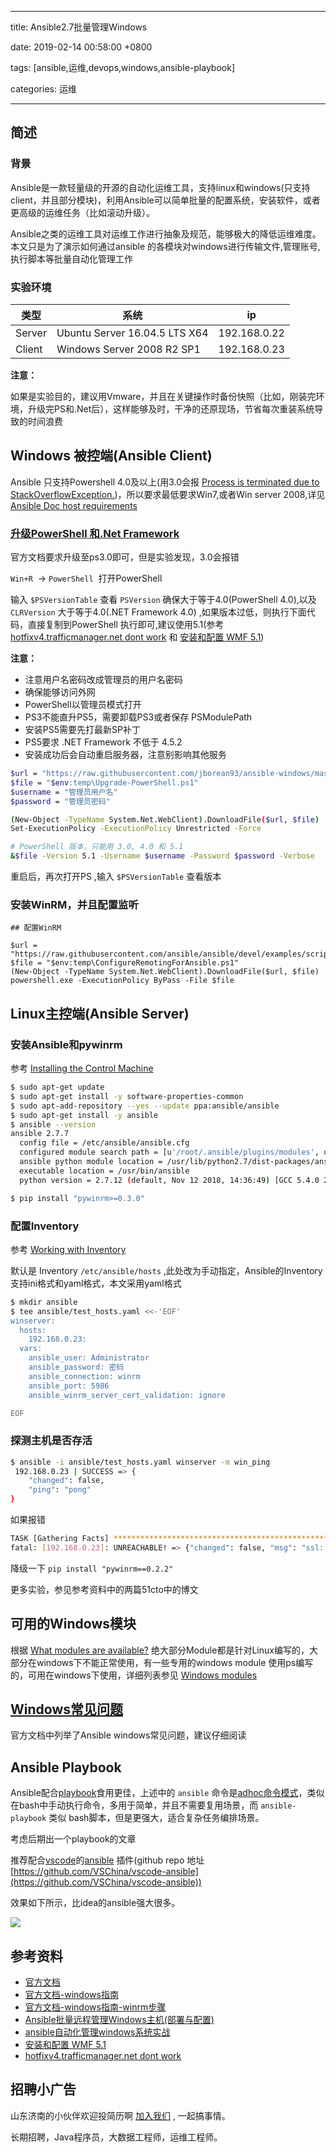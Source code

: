 
---

title: Ansible2.7批量管理Windows

date: 2019-02-14 00:58:00 +0800

tags: [ansible,运维,devops,windows,ansible-playbook]

categories: 运维

---

<a name="59683fbc"></a>
## 简述

<a name="8e1b944f"></a>
### 背景
Ansible是一款轻量级的开源的自动化运维工具，支持linux和windows(只支持client，并且部分模块)，利用Ansible可以简单批量的配置系统，安装软件，或者更高级的运维任务（比如滚动升级）。

Ansible之类的运维工具对运维工作进行抽象及规范，能够极大的降低运维难度。本文只是为了演示如何通过ansible 的各模块对windows进行传输文件,管理账号,执行脚本等批量自动化管理工作

<!-- more -->

<a name="12267079"></a>
### 实验环境
| 类型 | 系统 | ip |
| --- | --- | --- |
| Server | Ubuntu Server 16.04.5 LTS X64 | 192.168.0.22 |
| Client | Windows Server 2008 R2 SP1 | 192.168.0.23 |


**注意：**

如果是实验目的，建议用Vmware，并且在关键操作时备份快照（比如，刚装完环境，升级完PS和.Net后），这样能够及时，干净的还原现场，节省每次重装系统导致的时间浪费

<a name="d29617ad"></a>
## Windows 被控端(Ansible Client)

Ansible 只支持Powershell 4.0及以上(用3.0会报 [Process is terminated due to StackOverflowException.](https://github.com/ansible/ansible/issues/10825))，所以要求最低要求Win7,或者Win server 2008,详见 [Ansible Doc host requirements](https://docs.ansible.com/ansible/latest/user_guide/windows_setup.html#host-requirements)

<a name="399fa47e"></a>
### [升级PowerShell 和.Net Framework](https://docs.ansible.com/ansible/latest/user_guide/windows_setup.html#id2)

官方文档要求升级至ps3.0即可，但是实验发现，3.0会报错

`Win+R`  -> `PowerShell`  打开PowerShell

输入 `$PSVersionTable` 查看 `PSVersion` 确保大于等于4.0(PowerShell 4.0),以及 `CLRVersion` 大于等于4.0(.NET Framework 4.0) ,如果版本过低，则执行下面代码，直接复制到PowerShell 执行即可,建议使用5.1(参考 [hotfixv4.trafficmanager.net dont work](https://github.com/jborean93/ansible-windows/issues/14) 和 [安装和配置 WMF 5.1](https://docs.microsoft.com/zh-cn/powershell/wmf/5.1/install-configure))

**注意：**

- 注意用户名密码改成管理员的用户名密码
- 确保能够访问外网
- PowerShell以管理员模式打开
- PS3不能直升PS5，需要卸载PS3或者保存 PSModulePath
- 安装PS5需要先打最新SP补丁
- PS5要求 .NET Framework 不低于 4.5.2
- 安装成功后会自动重启服务器，注意别影响其他服务

```bash
$url = "https://raw.githubusercontent.com/jborean93/ansible-windows/master/scripts/Upgrade-PowerShell.ps1"
$file = "$env:temp\Upgrade-PowerShell.ps1"
$username = "管理员用户名"
$password = "管理员密码"

(New-Object -TypeName System.Net.WebClient).DownloadFile($url, $file)
Set-ExecutionPolicy -ExecutionPolicy Unrestricted -Force

# PowerShell 版本，只能用 3.0, 4.0 和 5.1 
&$file -Version 5.1 -Username $username -Password $password -Verbose
```

重启后，再次打开PS ,输入 `$PSVersionTable` 查看版本

<a name="fadbd8e5"></a>
### 安装WinRM，并且配置监听

```
## 配置WinRM

$url = "https://raw.githubusercontent.com/ansible/ansible/devel/examples/scripts/ConfigureRemotingForAnsible.ps1"
$file = "$env:temp\ConfigureRemotingForAnsible.ps1"
(New-Object -TypeName System.Net.WebClient).DownloadFile($url, $file)
powershell.exe -ExecutionPolicy ByPass -File $file
```

<a name="1994c2f8"></a>
## Linux主控端(Ansible Server)

<a name="401f96f4"></a>
### 安装Ansible和pywinrm

参考 [Installing the Control Machine](https://docs.ansible.com/ansible/latest/installation_guide/intro_installation.html#installing-the-control-machine)

```bash
$ sudo apt-get update
$ sudo apt-get install -y software-properties-common
$ sudo apt-add-repository --yes --update ppa:ansible/ansible
$ sudo apt-get install -y ansible
$ ansible --version
ansible 2.7.7
  config file = /etc/ansible/ansible.cfg
  configured module search path = [u'/root/.ansible/plugins/modules', u'/usr/share/ansible/plugins/modules']
  ansible python module location = /usr/lib/python2.7/dist-packages/ansible
  executable location = /usr/bin/ansible
  python version = 2.7.12 (default, Nov 12 2018, 14:36:49) [GCC 5.4.0 20160609]

$ pip install "pywinrm>=0.3.0"
```

<a name="a9796771"></a>
### 配置Inventory

参考 [Working with Inventory](https://docs.ansible.com/ansible/latest/user_guide/intro_inventory.html)

默认是 Inventory `/etc/ansible/hosts` ,此处改为手动指定，Ansible的Inventory支持ini格式和yaml格式，本文采用yaml格式

```bash
$ mkdir ansible
$ tee ansible/test_hosts.yaml <<-'EOF'
winserver:
  hosts: 
    192.168.0.23:
  vars:
    ansible_user: Administrator
    ansible_password: 密码
    ansible_connection: winrm
    ansible_port: 5986
    ansible_winrm_server_cert_validation: ignore

EOF
```

<a name="ea275a70"></a>
### 探测主机是否存活

```bash
$ ansible -i ansible/test_hosts.yaml winserver -m win_ping
 192.168.0.23 | SUCCESS => {
    "changed": false, 
    "ping": "pong"
}
```

如果报错

```bash
TASK [Gathering Facts] *******************************************************************************************************************************************************************************************************************************************************
fatal: [192.168.0.23]: UNREACHABLE! => {"changed": false, "msg": "ssl: HTTPSConnectionPool(host='192.168.0.23', port=5986): Max retries exceeded with url: /wsman (Caused by SSLError(SSLError(\"bad handshake: Error([('SSL routines', 'tls_process_server_certificate', 'certificate verify failed')],)\",),))", "unreachable": true}
```

降级一下 `pip install "pywinrm==0.2.2"`

更多实验，参见参考资料中的两篇51cto中的博文

<a name="7d486fc7"></a>
## 可用的Windows模块

根据 [What modules are available?](https://docs.ansible.com/ansible/latest/user_guide/windows_faq.html#what-modules-are-available) 绝大部分Module都是针对Linux编写的，大部分在windows下不能正常使用，有一些专用的windows module 使用ps编写的，可用在windows下使用，详细列表参见 [Windows modules](https://docs.ansible.com/ansible/latest/modules/list_of_windows_modules.html#windows-modules)

<a name="fae94bcd"></a>
## [Windows常见问题](https://docs.ansible.com/ansible/latest/user_guide/windows_faq.html#windows-frequently-asked-questions)

官方文档中列举了Ansible windows常见问题，建议仔细阅读

<a name="53001b41"></a>
## Ansible Playbook

Ansible配合[playbook](https://docs.ansible.com/ansible/latest/user_guide/playbooks_intro.html#about-playbooks)食用更佳，上述中的 `ansible` 命令是[adhoc命令模式](https://docs.ansible.com/ansible/latest/user_guide/intro_adhoc.html)，类似在bash中手动执行命令，多用于简单，并且不需要复用场景，而 `ansible-playbook` 类似 bash脚本，但是更强大，适合复杂任务编排场景。

考虑后期出一个playbook的文章

推荐配合[vscode](https://code.visualstudio.com/)的[ansible](https://marketplace.visualstudio.com/items?itemName=vscoss.vscode-ansible) 插件(github repo 地址 [https://github.com/VSChina/vscode-ansible](https://github.com/VSChina/vscode-ansible))

效果如下所示，比idea的ansible强大很多。

![](https://cdn.nlark.com/yuque/0/2019/gif/226273/1556186451366-4149328b-fa7d-439d-9761-0194293d9352.gif#align=left&display=inline&height=546&originHeight=724&originWidth=990&size=0&status=done&width=746)

<a name="35808e79"></a>
## 参考资料

- [官方文档](https://docs.ansible.com/)
- [官方文档-windows指南](https://docs.ansible.com/ansible/latest/user_guide/windows.html)
- [官方文档-windows指南-winrm步骤](https://docs.ansible.com/ansible/latest/user_guide/windows_setup.html#winrm-setup)
- [Ansible批量远程管理Windows主机(部署与配置)](http://blog.51cto.com/7424593/2174156)
- [ansible自动化管理windows系统实战](http://blog.51cto.com/dyc2005/2064746)
- [安装和配置 WMF 5.1](https://docs.microsoft.com/zh-cn/powershell/wmf/5.1/install-configure)
- [hotfixv4.trafficmanager.net dont work](https://github.com/jborean93/ansible-windows/issues/14)

<a name="fb674066"></a>
## 招聘小广告

山东济南的小伙伴欢迎投简历啊 [加入我们](https://www.shunnengnet.com/index.php/Home/Contact/join.html) , 一起搞事情。

长期招聘，Java程序员，大数据工程师，运维工程师。

